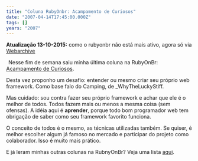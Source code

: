 ```yaml
---
title: "Coluna RubyOnbr: Acampamento de Curiosos"
date: "2007-04-14T17:45:00.000Z"
tags: []
years: "2007"
---
```


<p></p>
<p><strong>Atualização 13-10-2015:</strong> como o rubyonbr não está mais ativo, agora só via <a href="https://web.archive.org/web/20080905110047/http://rubyonbr.org/articles/2007/04/14/acampamento-de-curiosos/">Webarchive</a></p>
<p></p>
<p></p>
<div style="float: left; margin: 3px"><img src="/files/rubyonbr-logo-site.gif" srcset="/files/rubyonbr-logo-site.gif 2x" alt=""></div>
<p>Nesse fim de semana saiu minha última coluna na RubyOnBr: <a href="https://forum.rubyonbr.org/forums/4/topics/1234">Acampamento de Curiosos</a>.</p>
<p>Desta vez proponho um desafio: entender ou mesmo criar seu próprio web framework. Como base falo do Camping, de _WhyTheLuckyStiff.</p>
<p>Mas cuidado: sou contra fazer seu próprio framework e achar que ele é o melhor de todos. Todos fazem mais ou menos a mesma coisa (sem ofensas). A idéia aqui é <strong>aprender</strong>, porque todo bom programador web tem obrigação de saber como seu framework favorito funciona.</p>
<p>O conceito de todos é o mesmo, as técnicas utilizadas também. Se quiser, é melhor escolher algum já famoso no mercado e participar do projeto como colaborador. Isso é muito mais prático.</p>
<p>E já leram minhas outras colunas na RubnyOnBr? Veja uma lista <a href="https://www.balanceonrails.com.br/pages/rubyonbr">aqui</a>.</p>
<p></p>